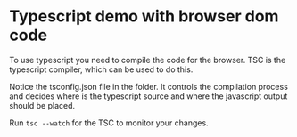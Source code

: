 # Typescript demo with browser dom code

To use typescript you need to compile the code for the browser. TSC is the typescript compiler, which can be used to do this.

Notice the tsconfig.json file in the folder. It controls the compilation process and decides where is the typescript source and where the javascript output should be placed.

Run `tsc --watch` for the TSC to monitor your changes.
